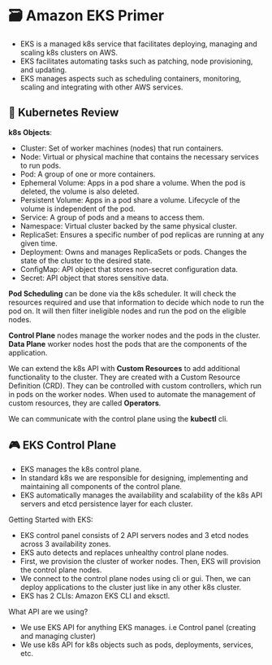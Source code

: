 # 🗃️ Amazon EKS Primer

- EKS is a managed k8s service that facilitates deploying, managing and scaling k8s clusters on AWS.
- EKS facilitates automating tasks such as patching, node provisioning, and updating.
- EKS manages aspects such as scheduling containers, monitoring, scaling and integrating with other AWS services.

## 🛞 Kubernetes Review

**k8s Objects**:

- Cluster: Set of worker machines (nodes) that run containers.
- Node: Virtual or physical machine that contains the necessary services to run pods.
- Pod: A group of one or more containers.
- Ephemeral Volume: Apps in a pod share a volume. When the pod is deleted, the volume is also deleted.
- Persistent Volume: Apps in a pod share a volume. Lifecycle of the volume is independent of the pod.
- Service: A group of pods and a means to access them.
- Namespace: Virtual cluster backed by the same physical cluster.
- ReplicaSet: Ensures a specific number of pod replicas are running at any given time.
- Deployment: Owns and manages ReplicaSets or pods. Changes the state of the cluster to the desired state.
- ConfigMap: API object that stores non-secret configuration data.
- Secret: API object that stores sensitive data.

**Pod Scheduling** can be done via the k8s scheduler. It will check the resources required and use that information to decide which node to run the pod on. It will then filter ineligible nodes and run the pod on the eligible nodes.

**Control Plane** nodes manage the worker nodes and the pods in the cluster.  
**Data Plane** worker nodes host the pods that are the components of the application.

We can extend the k8s API with **Custom Resources** to add additional functionality to the cluster. They are created with a Custom Resource Definition (CRD). They can be controlled with custom controllers, which run in pods on the worker nodes. When used to automate the management of custom resources, they are called **Operators**.

We can communicate with the control plane using the **kubectl** cli.

## 🎮 EKS Control Plane

- EKS manages the k8s control plane.
- In standard k8s we are responsible for designing, implementing and maintaining all components of the control plane.
- EKS automatically manages the availability and scalability of the k8s API servers and etcd persistence layer for each cluster.

Getting Started with EKS:

- EKS control panel consists of 2 API servers nodes and 3 etcd nodes across 3 availability zones.
- EKS auto detects and replaces unhealthy control plane nodes.
- First, we provision the cluster of worker nodes. Then, EKS will provision the control plane nodes.
- We connect to the control plane nodes using cli or gui. Then, we can deploy applications to the cluster just like in any other k8s cluster.
- EKS has 2 CLIs: Amazon EKS CLI and eksctl.

What API are we using?

- We use EKS API for anything EKS manages. i.e Control panel (creating and managing cluster)
- We use k8s API for k8s objects such as pods, deployments, services, etc.
